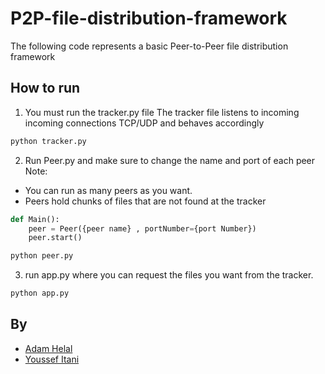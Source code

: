 # P2P-file-distribution-framework
The following code represents a basic Peer-to-Peer file distribution framework
## How to run

1. You must run the tracker.py file
The tracker file listens to incoming incoming connections TCP/UDP and behaves accordingly 
```bash
python tracker.py
```
2. Run Peer.py and make sure to change the name and port of each peer 
Note: 
- You can run as many peers as you want.
- Peers hold chunks of files that are not found at the tracker
```python
def Main():
    peer = Peer({peer name} , portNumber={port Number})
    peer.start()    
```
```bash
python peer.py
```
3. run app.py where you can request the files you want from the tracker. 
```bash
python app.py
```

## By
- [Adam Helal](https://github.com/AdamHelal)
- [Youssef Itani](https://github.com/ymi05)

